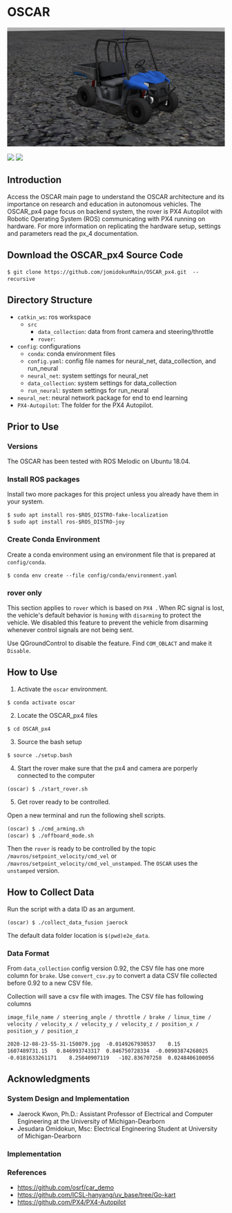 # OSCAR
![](imagesss.png)

<p float="left">
  <img src="/PX4_Rover_Test_with_Joystick_13.gif" width="410" />
  <img src="/PX4_Rover_Test.gif" width="410" /> 
</p>

## Introduction

Access the OSCAR main page to understand the OSCAR architecture and its importance on research and education in autonomous vehicles. The OSCAR_px4 page focus on backend system, the rover is PX4 Autopilot with Robotic Operating System (ROS) communicating with PX4 running on hardware. For more information on replicating the hardware setup, settings and parameters read the px_4 documentation.    


## Download the OSCAR_px4 Source Code

```
$ git clone https://github.com/jomidokunMain/OSCAR_px4.git  --recursive
```

## Directory Structure
- `catkin_ws`: ros workspace
  - `src`
    - `data_collection`: data from front camera and steering/throttle
    - `rover`: 
- `config`: configurations
  - `conda`: conda environment files
  - `config.yaml`: config file names for neural_net, data_collection, and run_neural
  - `neural_net`: system settings for neural_net
  - `data_collection`: system settings for data_collection
  - `run_neural`: system settings for run_neural
- `neural_net`: neural network package for end to end learning
- `PX4-Autopilot`: The folder for the PX4 Autopilot.

## Prior to Use

### Versions 

The OSCAR has been tested with ROS Melodic on Ubuntu 18.04.

### Install ROS packages
Install two more packages for this project unless you already have them in your system.
```
$ sudo apt install ros-$ROS_DISTRO-fake-localization
$ sudo apt install ros-$ROS_DISTRO-joy

```

### Create Conda Environment 

Create a conda environment using an environment file that is prepared at `config/conda`.
```
$ conda env create --file config/conda/environment.yaml
```
### rover only
This section applies to `rover` which is based on `PX4 `. When RC signal is lost, the vehicle's default behavior is `homing` with `disarming` to protect the vehicle. 
We disabled this feature to prevent the vehicle from disarming whenever control signals are not being sent.

Use QGroundControl to disable the feature. Find `COM_OBLACT` and make it `Disable`.

## How to Use


1. Activate the `oscar` environment. 
```
$ conda activate oscar
```
2. Locate the OSCAR_px4 files
```
$ cd OSCAR_px4
```
3. Source the bash setup
```
$ source ./setup.bash
```

4. Start the rover make sure that the px4 and camera are porperly connected to the computer

```
(oscar) $ ./start_rover.sh
```

5. Get rover ready to be controlled.

Open a new terminal and run the following shell scripts.
```
(oscar) $ ./cmd_arming.sh
(oscar) $ ./offboard_mode.sh
```

Then the `rover` is ready to be controlled by the topic `/mavros/setpoint_velocity/cmd_vel` or `/mavros/setpoint_velocity/cmd_vel_unstamped`. The `OSCAR` uses the `unstamped` version.

## How to Collect Data

Run the script with a data ID as an argument.
```
(oscar) $ ./collect_data_fusion jaerock
```

The default data folder location is `$(pwd)e2e_data`.

### Data Format

From `data_collection` config version 0.92, the CSV file has one more column for `brake`. Use `convert_csv.py` to convert a data CSV file collected before 0.92 to a new CSV file.

Collection will save a csv file with images. The CSV file has following columns

```
image_file_name / steering_angle / throttle / brake / linux_time / velocity / velocity_x / velocity_y / velocity_z / position_x / position_y / position_z

```

```
2020-12-08-23-55-31-150079.jpg	-0.0149267930537	0.15	1607489731.15	0.846993743317	0.846750728334	-0.00903874268025	-0.0181633261171	8.25840907119	-102.836707258	0.0248406100056

```



## Acknowledgments

### System Design and Implementation

- Jaerock Kwon, Ph.D.: Assistant Professor of Electrical and Computer Engineering at the University of Michigan-Dearborn
- Jesudara Omidokun, Msc: Electrical Engineering Student at University of Michigan-Dearborn

### Implementation



### References

- https://github.com/osrf/car_demo
- https://github.com/ICSL-hanyang/uv_base/tree/Go-kart
- https://github.com/PX4/PX4-Autopilot